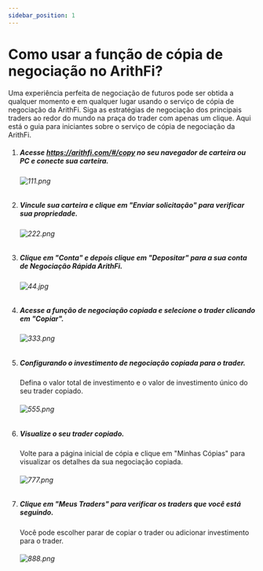 ```yaml
---
sidebar_position: 1
---
```


# Como usar a função de cópia de negociação no ArithFi?

Uma experiência perfeita de negociação de futuros pode ser obtida a qualquer momento e em qualquer lugar usando o serviço de cópia de negociação da ArithFi. Siga as estratégias de negociação dos principais traders ao redor do mundo na praça do trader com apenas um clique. Aqui está o guia para iniciantes sobre o serviço de cópia de negociação da ArithFi.

1. ##### Acesse https://arithfi.com/#/copy no seu navegador de carteira ou PC e conecte sua carteira.

   ###### ![111.png](https://bafybeibixmvl5uy7yanoqd24ybpozioj3omynxxvmaqdpjdcs2bpfdph3y.ipfs.nftstorage.link/111.png)

2. ##### Vincule sua carteira e clique em "Enviar solicitação" para verificar sua propriedade.

   ###### ![222.png](https://bafybeibixmvl5uy7yanoqd24ybpozioj3omynxxvmaqdpjdcs2bpfdph3y.ipfs.nftstorage.link/222.png)

3. ##### Clique em "Conta" e depois clique em "Depositar" para a sua conta de Negociação Rápida ArithFi.

   ###### ![44.jpg](https://bafybeibixmvl5uy7yanoqd24ybpozioj3omynxxvmaqdpjdcs2bpfdph3y.ipfs.nftstorage.link/333.png)

4. ##### Acesse a função de negociação copiada e selecione o trader clicando em "Copiar".

   ###### ![333.png](https://bafybeibixmvl5uy7yanoqd24ybpozioj3omynxxvmaqdpjdcs2bpfdph3y.ipfs.nftstorage.link/444.png)

5. ##### Configurando o investimento de negociação copiada para o trader.

   Defina o valor total de investimento e o valor de investimento único do seu trader copiado.

   ###### ![555.png](https://bafybeibixmvl5uy7yanoqd24ybpozioj3omynxxvmaqdpjdcs2bpfdph3y.ipfs.nftstorage.link/555.png)

6. ##### Visualize o seu trader copiado.

   Volte para a página inicial de cópia e clique em "Minhas Cópias" para visualizar os detalhes da sua negociação copiada.

   ###### ![777.png](https://bafybeibixmvl5uy7yanoqd24ybpozioj3omynxxvmaqdpjdcs2bpfdph3y.ipfs.nftstorage.link/666.png)

7. ##### Clique em "Meus Traders" para verificar os traders que você está seguindo.

   Você pode escolher parar de copiar o trader ou adicionar investimento para o trader.

   ###### ![888.png](https://bafybeibixmvl5uy7yanoqd24ybpozioj3omynxxvmaqdpjdcs2bpfdph3y.ipfs.nftstorage.link/777.png)

   